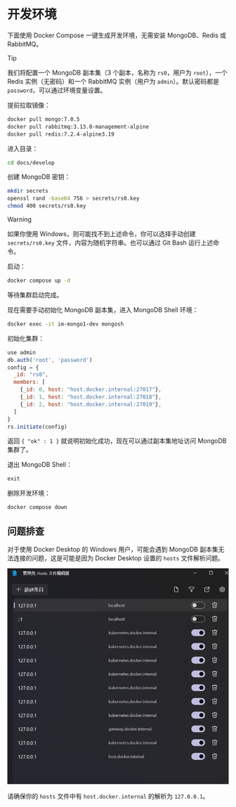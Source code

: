 # 开发环境

下面使用 Docker Compose 一键生成开发环境，无需安装 MongoDB、Redis 或 RabbitMQ。

> [!TIP]
> 我们将配置一个 MongoDB 副本集（3 个副本，名称为 `rs0`，用户为 `root`），一个 Redis 实例（无密码）和一个 RabbitMQ 实例（用户为 `admin`）。默认密码都是 `password`，可以通过环境变量设置。

提前拉取镜像：

```bash
docker pull mongo:7.0.5
docker pull rabbitmq:3.13.0-management-alpine
docker pull redis:7.2.4-alpine3.19
```

进入目录：

```bash
cd docs/develop
```

创建 MongoDB 密钥：

```bash
mkdir secrets
openssl rand -base64 756 > secrets/rs0.key
chmod 400 secrets/rs0.key
```

> [!WARNING]
> 如果你使用 Windows，则可能找不到上述命令，你可以选择手动创建 `secrets/rs0.key` 文件，内容为随机字符串。也可以通过 Git Bash 运行上述命令。

启动：

```bash
docker compose up -d
```

等待集群启动完成。

现在需要手动初始化 MongoDB 副本集，进入 MongoDB Shell 环境：

```bash
docker exec -it im-mongo1-dev mongosh
```

初始化集群：

```js
use admin
db.auth('root', 'password')
config = {
  _id: "rs0",
  members: [
    {_id: 0, host: "host.docker.internal:27017"},
    {_id: 1, host: "host.docker.internal:27018"},
    {_id: 2, host: "host.docker.internal:27019"},
  ]
}
rs.initiate(config)
```

返回 `{ "ok" : 1 }` 就说明初始化成功，现在可以通过副本集地址访问 MongoDB 集群了。

退出 MongoDB Shell：

```js
exit
```

删除开发环境：

```bash
docker compose down
```

## 问题排查

对于使用 Docker Desktop 的 Windows 用户，可能会遇到 MongoDB 副本集无法连接的问题，这是可能是因为 Docker Desktop 设置的 `hosts` 文件解析问题。

![hosts](../images/docker-hosts.png)

请确保你的 `hosts` 文件中有 `host.docker.internal` 的解析为 `127.0.0.1`。
